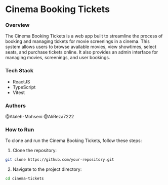 # Cinema Booking Tickets

### Overview

The Cinema Booking Tickets is a web app built to streamline the process of booking and managing tickets for movie screenings in a cinema. This system allows users to browse available movies, view showtimes, select seats, and purchase tickets online. It also provides an admin interface for managing movies, screenings, and user bookings.

### Tech Stack

- ReactJS
- TypeScript
- Vitest

### Authors

@Alaleh-Mohseni
@AliReza7222

### How to Run

To clone and run the Cinema Booking Tickets, follow these steps:

1. Clone the repository:
```bash
git clone https://github.com/your-repository.git
```
2. Navigate to the project directory:
```bash
cd cinema-tickets
```
